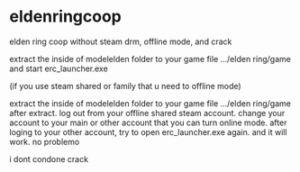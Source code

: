 # eldenringcoop
elden ring coop without steam drm, offline mode, and crack

extract the inside of modelelden folder to your game file .../elden ring/game 
and start erc_launcher.exe

(if you use steam shared or family that u need to offline mode)

extract the inside of modelelden folder to your game file .../elden ring/game 
after extract. log out from your offline shared steam account. change your account to your main or other account that you can turn online mode. after loging to your other account, try to open erc_launcher.exe again. and it will work. no problemo

i dont condone crack 
